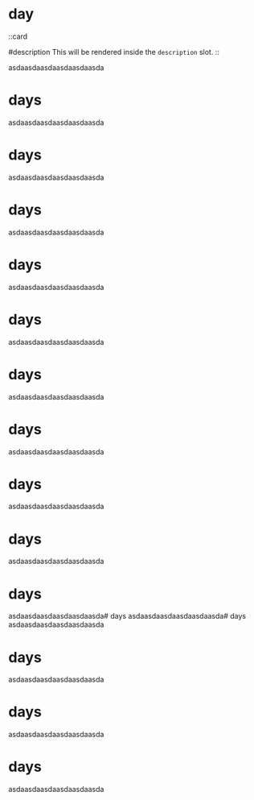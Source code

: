 # day

::card

#description
This will be rendered inside the `description` slot.
::

asdaasdaasdaasdaasdaasda

# days

asdaasdaasdaasdaasdaasda

# days

asdaasdaasdaasdaasdaasda

# days

asdaasdaasdaasdaasdaasda

# days

asdaasdaasdaasdaasdaasda

# days

asdaasdaasdaasdaasdaasda

# days

asdaasdaasdaasdaasdaasda

# days

asdaasdaasdaasdaasdaasda

# days

asdaasdaasdaasdaasdaasda

# days

asdaasdaasdaasdaasdaasda

# days

asdaasdaasdaasdaasdaasda# days
asdaasdaasdaasdaasdaasda# days
asdaasdaasdaasdaasdaasda

# days

asdaasdaasdaasdaasdaasda

# days

asdaasdaasdaasdaasdaasda

# days

asdaasdaasdaasdaasdaasda
